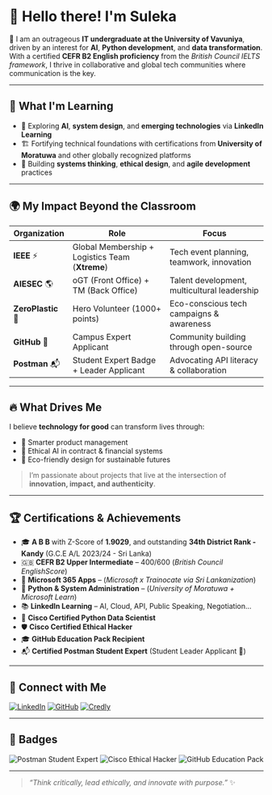 # 👋 Hello there! I'm Suleka

🚀 I am an outrageous **IT undergraduate at the University of Vavuniya**, driven by an interest for **AI**, **Python development**, and **data transformation**. With a certified **CEFR B2 English proficiency** from the *British Council IELTS framework*, I thrive in collaborative and global tech communities where communication is the key.

---

## 🌱 What I'm Learning
- 🤖 Exploring **AI**, **system design**, and **emerging technologies** via **LinkedIn Learning**
- 🏗️ Fortifying technical foundations with certifications from **University of Moratuwa** and other globally recognized platforms
- 🔄 Building **systems thinking**, **ethical design**, and **agile development** practices

---

## 🌍 My Impact Beyond the Classroom

|  Organization |  Role |  Focus |
|----------------|--------|----------|
| **IEEE** ⚡ | Global Membership + Logistics Team (**Xtreme**) | Tech event planning, teamwork, innovation |
| **AIESEC** 🌎 | oGT (Front Office) + TM (Back Office) | Talent development, multicultural leadership |
| **ZeroPlastic** 🌱 | Hero Volunteer (1000+ points) | Eco-conscious tech campaigns & awareness |
| **GitHub** 🐙 | Campus Expert Applicant | Community building through open-source |
| **Postman** 📬 | Student Expert Badge + Leader Applicant | Advocating API literacy & collaboration |

---

## 🔥 What Drives Me

I believe **technology for good** can transform lives through:

- 🧠 Smarter product management  
- 🤖 Ethical AI in contract & financial systems  
- 🌿 Eco-friendly design for sustainable futures  

> I’m passionate about projects that live at the intersection of **innovation, impact, and authenticity**.

---

## 🏆 Certifications & Achievements

- 🎓 **A B B** with Z-Score of **1.9029**, and  outstanding **34th District Rank - Kandy** (G.C.E A/L 2023/24 - Sri Lanka)
- 🇬🇧 **CEFR B2 Upper Intermediate** – 400/600 (*British Council EnglishScore*)
- 💼 **Microsoft 365 Apps** – (*Microsoft x Trainocate via Sri Lankanization*)
- 🐍 **Python & System Administration** – (*University of Moratuwa + Microsoft Learn*)
- 📚 **LinkedIn Learning** – AI, Cloud, API, Public Speaking, Negotiation...
- 🧪 **Cisco Certified Python Data Scientist**
- 🛡️ **Cisco Certified Ethical Hacker**
- 🎓 **GitHub Education Pack Recipient**
- 📬 **Certified Postman Student Expert** (Student Leader Applicant 🚀)

---

## 🔗 Connect with Me

[![LinkedIn](https://img.shields.io/badge/-LinkedIn-0077B5?style=for-the-badge&logo=linkedin&logoColor=white&logoWidth=30)](https://www.linkedin.com/in/suleka-dissanayake)
[![GitHub](https://img.shields.io/badge/-GitHub-181717?style=for-the-badge&logo=github&logoColor=white&logoWidth=30)](https://github.com/suleka-dissanayake)
[![Credly](https://img.shields.io/badge/-Credly-FF6B00?style=for-the-badge&logo=credly&logoColor=white&logoWidth=30)](https://www.credly.com/users/suleka-dissanayake)

---

## 🧩 Badges

![Postman Student Expert](https://img.shields.io/badge/Postman-Student%20Expert-orange)
![Cisco Ethical Hacker](https://img.shields.io/badge/Cisco-Ethical%20Hacker-blue)
![GitHub Education Pack](https://img.shields.io/badge/GitHub-Education%20Pack-black)

---

> _“Think critically, lead ethically, and innovate with purpose.”_ ✨

